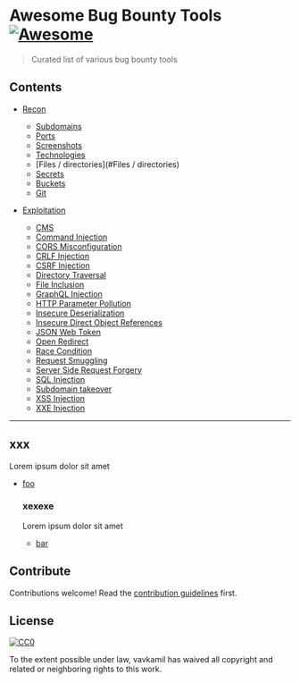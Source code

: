 # Awesome Bug Bounty Tools [![Awesome](https://awesome.re/badge.svg)](https://awesome.re)

> Curated list of various bug bounty tools

## Contents

- [Recon](#Recon)
    - [Subdomains](#Subdomains)
    - [Ports](#Ports)
    - [Screenshots](#Screenshots)
    - [Technologies](#Technologies)
    - [Files / directories](#Files / directories)
    - [Secrets](#Secrets)
    - [Buckets](#Buckets)
    - [Git](#Git)

- [Exploitation](#Exploitation)
    - [CMS](#)
    - [Command Injection](#)
    - [CORS Misconfiguration](#)
    - [CRLF Injection](#)
    - [CSRF Injection](#)
    - [Directory Traversal](#)
    - [File Inclusion](#)
    - [GraphQL Injection](#)
    - [HTTP Parameter Pollution](#)
    - [Insecure Deserialization](#)
    - [Insecure Direct Object References](#)
    - [JSON Web Token](#)
    - [Open Redirect](#)
    - [Race Condition](#)
    - [Request Smuggling](#)
    - [Server Side Request Forgery](#)
    - [SQL Injection](#)
    - [Subdomain takeover](#)
    - [XSS Injection](#)
    - [XXE Injection](#)


---

## xxx

Lorem ipsum dolor sit amet

- [foo](#foo)

    ### xexexe

    Lorem ipsum dolor sit amet

    - [bar](#bar)


## Contribute

Contributions welcome! Read the [contribution guidelines](contributing.md) first.


## License

[![CC0](https://mirrors.creativecommons.org/presskit/buttons/88x31/svg/cc-zero.svg)](https://creativecommons.org/publicdomain/zero/1.0)

To the extent possible under law, vavkamil has waived all copyright and
related or neighboring rights to this work.
